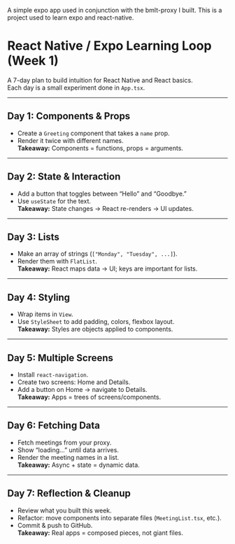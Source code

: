 A simple expo app used in conjunction with the bmlt-proxy I built. This is a project used to learn expo and react-native.


# React Native / Expo Learning Loop (Week 1)

A 7-day plan to build intuition for React Native and React basics.  
Each day is a small experiment done in `App.tsx`.

---

## Day 1: Components & Props
- Create a `Greeting` component that takes a `name` prop.  
- Render it twice with different names.  
**Takeaway:** Components = functions, props = arguments.

---

## Day 2: State & Interaction
- Add a button that toggles between “Hello” and “Goodbye.”  
- Use `useState` for the text.  
**Takeaway:** State changes → React re-renders → UI updates.

---

## Day 3: Lists
- Make an array of strings (`["Monday", "Tuesday", ...]`).  
- Render them with `FlatList`.  
**Takeaway:** React maps data → UI; keys are important for lists.

---

## Day 4: Styling
- Wrap items in `View`.  
- Use `StyleSheet` to add padding, colors, flexbox layout.  
**Takeaway:** Styles are objects applied to components.

---

## Day 5: Multiple Screens
- Install `react-navigation`.  
- Create two screens: Home and Details.  
- Add a button on Home → navigate to Details.  
**Takeaway:** Apps = trees of screens/components.

---

## Day 6: Fetching Data
- Fetch meetings from your proxy.  
- Show “loading…” until data arrives.  
- Render the meeting names in a list.  
**Takeaway:** Async + state = dynamic data.

---

## Day 7: Reflection & Cleanup
- Review what you built this week.  
- Refactor: move components into separate files (`MeetingList.tsx`, etc.).  
- Commit & push to GitHub.  
**Takeaway:** Real apps = composed pieces, not giant files.
